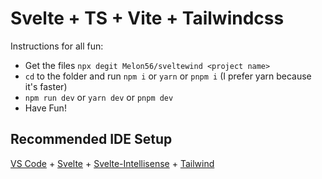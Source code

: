 # Svelte + TS + Vite + Tailwindcss
Instructions for all fun:
- Get the files ```npx degit Melon56/sveltewind <project name>```
- ```cd``` to the folder and run ```npm i``` or ```yarn``` or ```pnpm i``` (I prefer yarn because it's faster)
- ```npm run dev``` or ```yarn dev``` or ```pnpm dev```
- Have Fun!
## Recommended IDE Setup
[VS Code](https://code.visualstudio.com/) + [Svelte](https://marketplace.visualstudio.com/items?itemName=svelte.svelte-vscode) + [Svelte-Intellisense](https://marketplace.visualstudio.com/items?itemName=ardenivanov.svelte-intellisense) + [Tailwind](https://marketplace.visualstudio.com/items?itemName=bradlc.vscode-tailwindcss)